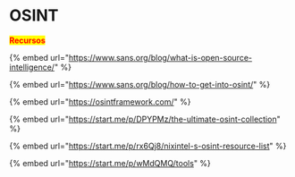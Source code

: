 # OSINT



<mark style="color:red;">**Recursos**</mark>

{% embed url="https://www.sans.org/blog/what-is-open-source-intelligence/" %}

{% embed url="https://www.sans.org/blog/how-to-get-into-osint/" %}

{% embed url="https://osintframework.com/" %}

{% embed url="https://start.me/p/DPYPMz/the-ultimate-osint-collection" %}

{% embed url="https://start.me/p/rx6Qj8/nixintel-s-osint-resource-list" %}

{% embed url="https://start.me/p/wMdQMQ/tools" %}
